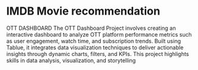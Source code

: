 # IMDB Movie recommendation
OTT DASHBOARD
The OTT Dashboard Project involves creating an interactive dashboard to analyze OTT platform performance metrics such as user engagement, watch time, and subscription trends. Built using Tablue, it integrates data visualization techniques to deliver actionable insights through dynamic charts, filters, and KPIs. This project highlights skills in data analysis, visualization, and storytelling
